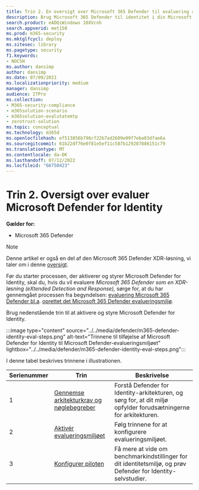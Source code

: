 ```yaml
---
title: Trin 2. En oversigt over Microsoft 365 Defender til evaluering af identitet
description: Brug Microsoft 365 Defender til identitet i din Microsoft 365 Defender XDR-løsning. Trin til evaluering af Microsoft 365 Defender for Identitet, herunder krav, aktivering eller aktivering af evaluering og konfiguration af piloten eller testen.
search.product: eADQiWindows 10XVcnh
search.appverid: met150
ms.prod: m365-security
ms.mktglfcycl: deploy
ms.sitesec: library
ms.pagetype: security
f1.keywords:
- NOCSH
ms.author: dansimp
author: dansimp
ms.date: 07/09/2021
ms.localizationpriority: medium
manager: dansimp
audience: ITPro
ms.collection:
- M365-security-compliance
- m365solution-scenario
- m365solution-evalutatemtp
- zerotrust-solution
ms.topic: conceptual
ms.technology: m365d
ms.openlocfilehash: ef513856b796cf22b7ad2609e09f7eba03dfae6a
ms.sourcegitcommit: 61b22df76e0f81e5ef11c587b129287886151c79
ms.translationtype: MT
ms.contentlocale: da-DK
ms.lasthandoff: 07/12/2022
ms.locfileid: "66750423"
---
```

# <a name="step-2-evaluate-microsoft-defender-for-identity-overview"></a>Trin 2. Oversigt over evaluer Microsoft Defender for Identity


**Gælder for:**
- Microsoft 365 Defender

> [!NOTE]
> Denne artikel er også en del af den Microsoft 365 Defender XDR-løsning, vi taler om i denne [oversigt](eval-overview.md).

 Før du starter processen, der aktiverer og styrer Microsoft Defender for Identity, skal du, hvis du vil evaluere *Microsoft 365 Defender som en XDR-løsning (eXtended Detection and Response),* sørge for, at du har gennemgået processen fra begyndelsen: [evaluering Microsoft 365 Defender bl.a](eval-overview.md). [oprettet det Microsoft 365 Defender evalueringsmiljø](eval-create-eval-environment.md).
<br>

Brug nedenstående trin til at aktivere og styre Microsoft Defender for Identity.

:::image type="content" source="../../media/defender/m365-defender-identity-eval-steps.png" alt-text="Trinnene til tilføjelse af Microsoft Defender for Identity til Microsoft Defender-evalueringsmiljøet" lightbox="../../media/defender/m365-defender-identity-eval-steps.png":::

I denne tabel beskrives trinnene i illustrationen.

| Serienummer|Trin  |Beskrivelse  |
|---------|---------|---------|
|1|[Gennemse arkitekturkrav og nøglebegreber](eval-defender-identity-architecture.md)    | Forstå Defender for Identity-arkitekturen, og sørg for, at dit miljø opfylder forudsætningerne for arkitekturen.       |
|2|[Aktivér evalueringsmiljøet](eval-defender-identity-enable-eval.md)     |   Følg trinnene for at konfigurere evalueringsmiljøet.      |
|3|[Konfigurer piloten](eval-defender-identity-pilot.md)     |   Få mere at vide om benchmarkindstillinger for dit identitetsmiljø, og prøv Defender for Identity-selvstudier.     |
